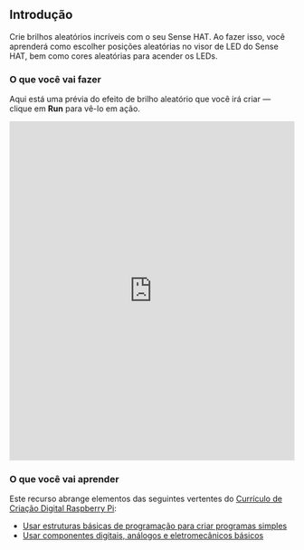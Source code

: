 ## Introdução

Crie brilhos aleatórios incríveis com o seu Sense HAT. Ao fazer isso, você aprenderá como escolher posições aleatórias no visor de LED do Sense HAT, bem como cores aleatórias para acender os LEDs.

### O que você vai fazer

Aqui está uma prévia do efeito de brilho aleatório que você irá criar — clique em **Run** para vê-lo em ação. 
<iframe src="https://trinket.io/embed/python/55af2b45f5?outputOnly=true&runOption=run" width="100%" height="600" frameborder="0" marginwidth="0" marginheight="0" allowfullscreen mark="crwd-mark"></iframe>


### O que você vai aprender

Este recurso abrange elementos das seguintes vertentes do [Currículo de Criação Digital Raspberry Pi](https://www.raspberrypi.org/curriculum/):

- [Usar estruturas básicas de programação para criar programas simples](https://www.raspberrypi.org/curriculum/programming/creator)
- [Usar componentes digitais, análogos e eletromecânicos básicos](https://www.raspberrypi.org/curriculum/physical-computing/creator)

